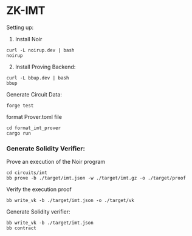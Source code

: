 # ZK-IMT



Setting up:

1) Install Noir
```
curl -L noirup.dev | bash
noirup
```

2) Install Proving Backend:
```
curl -L bbup.dev | bash
bbup
```

Generate Circuit Data:
```
forge test 
```

format Prover.toml file
```
cd format_imt_prover
cargo run
```

### Generate Solidity Verifier:

Prove an execution of the Noir program
```
cd circuits/imt
bb prove -b ./target/imt.json -w ./target/imt.gz -o ./target/proof
```


Verify the execution proof
```
bb write_vk -b ./target/imt.json -o ./target/vk
```

Generate Solidity verifier:
```
bb write_vk -b ./target/imt.json
bb contract
``` 